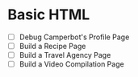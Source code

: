 # Basic HTML

- [ ] Debug Camperbot's Profile Page
- [ ] Build a Recipe Page
- [ ] Build a Travel Agency Page
- [ ] Build a Video Compilation Page
